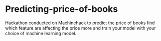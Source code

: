# Predicting-price-of-books
Hackathon conducted on Machinehack to predict the price of books find which feature are affecting the price more and train your model with your choice of machine learning model.
